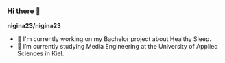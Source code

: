 ### Hi there 👋

**nigina23/nigina23**

- 🔭 I'm currently working on my Bachelor project about Healthy Sleep.
- 🌱 I’m currently studying Media Engineering at the University of Applied Sciences in Kiel.
  <!---
# - 👯 I’m looking to collaborate on ...
# - 🤔 I’m looking for help with ...
# - 💬 Ask me about ...
# - 📫 How to reach me: niginabonu.b.isamukhamedova@student.fh-kiel.de
# - ⚡ Fun fact: I have uneven eyebrows
-->


